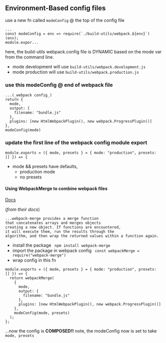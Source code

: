 ## Environment-Based config files
use a new fn called ```modeConfig``` @ the top of the config file

``` 
...
const modeConfig = env => require(`./build-utils/webpack.${env}`)(env);
module.expor...
```
here, the build-utils webpack.config file is DYNAMIC based on the mode var from the command line.
- mode development will use ```build-utils/webpack.development.js```
- mode production will use ```build-utils/webpack.production.js```

### use this modeConfig @ end of webpack file
```
...(_webpack config_)
return {
  mode,
  output: {
    filename: "bundle.js"
  },
  plugins: [new HtmlWebpackPlugin(), new webpack.ProgressPlugin()]
},
modeConfig(mode)

```

### update the first line of the webpack config module export
```
module.exports = ({ mode, presets } = { mode: "production", presets: [] }) => {
```
- mode && presets have defaults, 
  - production mode 
  - no presets

#### Using WebpackMerge to combine webpack files
[Docs](https://github.com/survivejs/webpack-merge)

(_from their docs_)
```
...webpack-merge provides a merge function 
that concatenates arrays and merges objects
creating a new object. If functions are encountered, 
it will execute them, run the results through the 
algorithm, and then wrap the returned values within a function again.
```

- install the package
``` npm install webpack-merge``` 
- import the package in webpack config
``` const webpackMerge = require("webpack-merge")```
- wrap config in this fn
```
module.exports = ({ mode, presets } = { mode: "production", presets: [] }) => {
  return webpackMerge(
    {
      mode,
      output: {
        filename: "bundle.js"
      },
      plugins: [new HtmlWebpackPlugin(), new webpack.ProgressPlugin()]
    },
    modeConfig(mode, presets)
  );
};
```
...now the config is **COMPOSED!!**
note, the modeConfig now is set to take ```mode, presets```